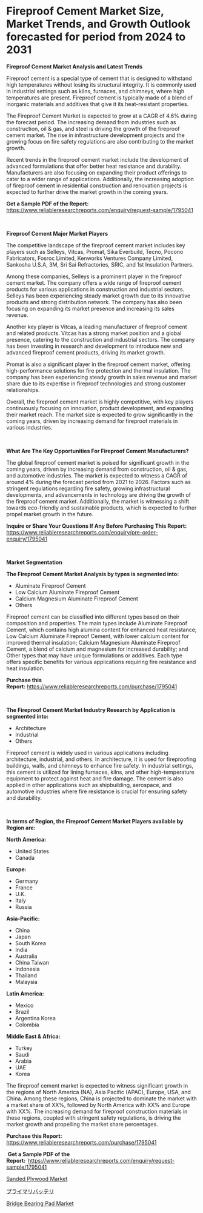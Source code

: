 <p><h1>Fireproof Cement Market Size, Market Trends, and Growth Outlook forecasted for period from 2024 to 2031</h1></p><p><strong>Fireproof Cement Market Analysis and Latest Trends</strong></p>
<p><p>Fireproof cement is a special type of cement that is designed to withstand high temperatures without losing its structural integrity. It is commonly used in industrial settings such as kilns, furnaces, and chimneys, where high temperatures are present. Fireproof cement is typically made of a blend of inorganic materials and additives that give it its heat-resistant properties.</p><p>The Fireproof Cement Market is expected to grow at a CAGR of 4.6% during the forecast period. The increasing demand from industries such as construction, oil & gas, and steel is driving the growth of the fireproof cement market. The rise in infrastructure development projects and the growing focus on fire safety regulations are also contributing to the market growth.</p><p>Recent trends in the fireproof cement market include the development of advanced formulations that offer better heat resistance and durability. Manufacturers are also focusing on expanding their product offerings to cater to a wider range of applications. Additionally, the increasing adoption of fireproof cement in residential construction and renovation projects is expected to further drive the market growth in the coming years.</p></p>
<p><strong>Get a Sample PDF of the Report:&nbsp;</strong> <a href="https://www.reliableresearchreports.com/enquiry/request-sample/1795041">https://www.reliableresearchreports.com/enquiry/request-sample/1795041</a></p>
<p>&nbsp;</p>
<p><strong>Fireproof Cement Major Market Players</strong></p>
<p><p>The competitive landscape of the fireproof cement market includes key players such as Selleys, Vitcas, Promat, Sika Everbuild, Tecno, Pocono Fabricators, Fosroc Limited, Kenworks Ventures Company Limited, Sankosha U.S.A, 3M, Sri Sai Refractories, SRIC, and 1st Insulation Partners.</p><p>Among these companies, Selleys is a prominent player in the fireproof cement market. The company offers a wide range of fireproof cement products for various applications in construction and industrial sectors. Selleys has been experiencing steady market growth due to its innovative products and strong distribution network. The company has also been focusing on expanding its market presence and increasing its sales revenue.</p><p>Another key player is Vitcas, a leading manufacturer of fireproof cement and related products. Vitcas has a strong market position and a global presence, catering to the construction and industrial sectors. The company has been investing in research and development to introduce new and advanced fireproof cement products, driving its market growth.</p><p>Promat is also a significant player in the fireproof cement market, offering high-performance solutions for fire protection and thermal insulation. The company has been experiencing steady growth in sales revenue and market share due to its expertise in fireproof technologies and strong customer relationships.</p><p>Overall, the fireproof cement market is highly competitive, with key players continuously focusing on innovation, product development, and expanding their market reach. The market size is expected to grow significantly in the coming years, driven by increasing demand for fireproof materials in various industries.</p></p>
<p>&nbsp;</p>
<p><strong>What Are The Key Opportunities For Fireproof Cement Manufacturers?</strong></p>
<p><p>The global fireproof cement market is poised for significant growth in the coming years, driven by increasing demand from construction, oil & gas, and automotive industries. The market is expected to witness a CAGR of around 4% during the forecast period from 2021 to 2026. Factors such as stringent regulations regarding fire safety, growing infrastructural developments, and advancements in technology are driving the growth of the fireproof cement market. Additionally, the market is witnessing a shift towards eco-friendly and sustainable products, which is expected to further propel market growth in the future.</p></p>
<p><strong>Inquire or Share Your Questions If Any Before Purchasing This Report:</strong> <a href="https://www.reliableresearchreports.com/enquiry/pre-order-enquiry/1795041">https://www.reliableresearchreports.com/enquiry/pre-order-enquiry/1795041</a></p>
<p>&nbsp;</p>
<p><strong>Market Segmentation</strong></p>
<p><strong>The Fireproof Cement Market Analysis by types is segmented into:</strong></p>
<p><ul><li>Aluminate Fireproof Cement</li><li>Low Calcium Aluminate Fireproof Cement</li><li>Calcium Magnesium Aluminate Fireproof Cement</li><li>Others</li></ul></p>
<p><p>Fireproof cement can be classified into different types based on their composition and properties. The main types include Aluminate Fireproof Cement, which contains high alumina content for enhanced heat resistance; Low Calcium Aluminate Fireproof Cement, with lower calcium content for improved thermal insulation; Calcium Magnesium Aluminate Fireproof Cement, a blend of calcium and magnesium for increased durability; and Other types that may have unique formulations or additives. Each type offers specific benefits for various applications requiring fire resistance and heat insulation.</p></p>
<p><strong>Purchase this Report:&nbsp;</strong><a href="https://www.reliableresearchreports.com/purchase/1795041">https://www.reliableresearchreports.com/purchase/1795041</a></p>
<p>&nbsp;</p>
<p><strong>The Fireproof Cement Market Industry Research by Application is segmented into:</strong></p>
<p><ul><li>Architecture</li><li>Industrial</li><li>Others</li></ul></p>
<p><p>Fireproof cement is widely used in various applications including architecture, industrial, and others. In architecture, it is used for fireproofing buildings, walls, and chimneys to enhance fire safety. In industrial settings, this cement is utilized for lining furnaces, kilns, and other high-temperature equipment to protect against heat and fire damage. The cement is also applied in other applications such as shipbuilding, aerospace, and automotive industries where fire resistance is crucial for ensuring safety and durability.</p></p>
<p>&nbsp;</p>
<p><strong>In terms of Region, the Fireproof Cement Market Players available by Region are:</strong></p>
<p>
    <p> <strong> North America: </strong>
        <ul>
            <li>United States</li>
            <li>Canada</li>
        </ul>
        </p> 
    <p> <strong> Europe: </strong>
        <ul>
            <li>Germany</li>
            <li>France</li>
            <li>U.K.</li>
            <li>Italy</li>
            <li>Russia</li>
        </ul>
        </p> 
    <p> <strong> Asia-Pacific: </strong>
        <ul>
            <li>China</li>
            <li>Japan</li>
            <li>South Korea</li>
            <li>India</li>
            <li>Australia</li>
            <li>China Taiwan</li>
            <li>Indonesia</li>
            <li>Thailand</li>
            <li>Malaysia</li>
        </ul>
        </p> 
    <p> <strong> Latin America: </strong>
        <ul>
            <li>Mexico</li>
            <li>Brazil</li>
            <li>Argentina Korea</li>
            <li>Colombia</li>
        </ul>
        </p> 
    <p> <strong> Middle East & Africa: </strong>
        <ul>
            <li>Turkey</li>
            <li>Saudi</li>
            <li>Arabia</li>
            <li>UAE</li>
            <li>Korea</li>
        </ul>
    </p>
    </p>
<p><p>The fireproof cement market is expected to witness significant growth in the regions of North America (NA), Asia Pacific (APAC), Europe, USA, and China. Among these regions, China is projected to dominate the market with a market share of XX%, followed by North America with XX% and Europe with XX%. The increasing demand for fireproof construction materials in these regions, coupled with stringent safety regulations, is driving the market growth and propelling the market share percentages.</p></p>
<p><strong>Purchase this Report: </strong><a href="https://www.reliableresearchreports.com/purchase/1795041">https://www.reliableresearchreports.com/purchase/1795041</a></p>
<p>&nbsp;<strong>Get a Sample PDF of the Report:&nbsp;&nbsp;</strong><a href="https://www.reliableresearchreports.com/enquiry/request-sample/1795041">https://www.reliableresearchreports.com/enquiry/request-sample/1795041</a></p>
<p><strong></strong></p>
<p><p><a href="https://github.com/jsmusil/Market-Research-Report-List-2/blob/main/sanded-plywood-market.md">Sanded Plywood Market</a></p><p><a href="https://medium.com/@camron674/%E3%83%97%E3%83%A9%E3%82%A4%E3%83%9E%E3%83%AA%E3%83%BC%E3%83%90%E3%83%83%E3%83%86%E3%83%AA%E3%83%BC%E3%83%9E%E3%83%BC%E3%82%B1%E3%83%83%E3%83%88%E3%81%AE%E3%83%AC%E3%83%9D%E3%83%BC%E3%83%88%E3%81%AB%E3%82%88%E3%82%8B%E3%81%A8-%E3%81%93%E3%81%AE%E5%B8%82%E5%A0%B4%E3%81%AE%E6%9C%80%E6%96%B0%E3%83%88%E3%83%AC%E3%83%B3%E3%83%89%E3%82%84%E6%88%90%E9%95%B7%E6%A9%9F%E4%BC%9A%E3%81%8C%E6%98%8E%E3%82%89%E3%81%8B%E3%81%AB%E3%81%AA%E3%81%A3%E3%81%A6%E3%81%84%E3%81%BE%E3%81%99-dbdd5da49c8b">プライマリバッテリ</a></p><p><a href="https://github.com/bmorecock/Market-Research-Report-List-2/blob/main/bridge-bearing-pad-market.md">Bridge Bearing Pad Market</a></p></p>